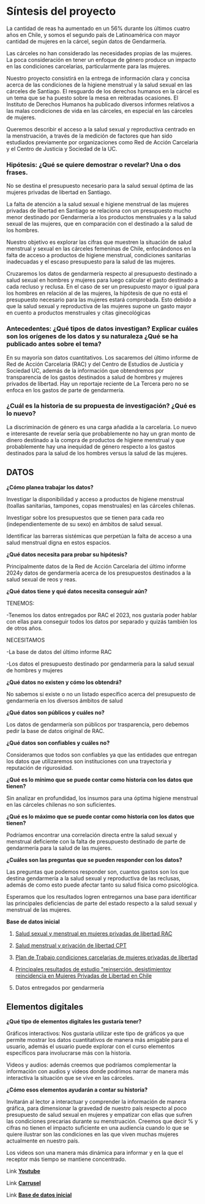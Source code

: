 
# Síntesis del proyecto 

La cantidad de reas ha aumentado en un 56% durante los últimos cuatro años en Chile, y somos el segundo país de Latinoamérica con mayor cantidad de mujeres en la cárcel, según datos de Gendarmería. 

Las cárceles no han considerado las necesidades propias de las mujeres. La poca consideración en tener un enfoque de género produce un impacto en las condiciones carcelarias, particularmente para las mujeres. 

Nuestro proyecto consistirá en la entrega de información clara y concisa acerca de las condiciones de la higiene menstrual y la salud sexual en las cárceles de Santiago. El resguardo de los derechos humanos en la cárcel es un tema que se ha puesto sobre la mesa en reiteradas ocasiones. El Instituto de Derechos Humanos ha publicado diversos informes relativos a las malas condiciones de vida en las cárceles, en especial en las cárceles de mujeres. 

 

Queremos describir el acceso a la salud sexual y reproductiva centrado en la menstruación, a través de la medición de factores que han sido estudiados previamente por organizaciones como Red de Acción Carcelaria y el Centro de Justicia y Sociedad de la UC.  

 

### Hipótesis: ¿Qué se quiere demostrar o revelar? Una o dos frases.

 

No se destina el presupuesto necesario para la salud sexual óptima de las mujeres privadas de libertad en Santiago. 

 

La falta de atención a la salud sexual e higiene menstrual de las mujeres privadas de libertad en Santiago se relaciona con un presupuesto mucho menor destinado por Gendarmería a los productos menstruales y a la salud sexual de las mujeres, que en comparación con el destinado a la salud de los hombres. 

 

Nuestro objetivo es explorar las cifras que muestren la situación de salud menstrual y sexual en las cárceles femeninas de Chile, enfocándonos en la falta de acceso a productos de higiene menstrual, condiciones sanitarias inadecuadas y el escaso presupuesto para la salud de las mujeres.  

 

Cruzaremos los datos de gendarmería respecto al presupuesto destinado a salud sexual en hombres y mujeres para luego calcular el gasto destinado a cada recluso y reclusa. En el caso de ser un presupuesto mayor o igual para los hombres en relación al de las mujeres, la hipótesis de que no está el presupuesto necesario para las mujeres estará comprobada. Esto debido a que la salud sexual y reproductiva de las mujeres supone un gasto mayor en cuento a productos menstruales y citas ginecológicas 

 

### Antecedentes: ¿Qué tipos de datos investigan? Explicar cuáles son los orígenes de los datos y su naturaleza ¿Qué se ha publicado antes sobre el tema?


En su mayoría son datos cuantitativos. Los sacaremos del último informe de Red de Acción Carcelaria (RAC) y del Centro de Estudios de Justicia y Sociedad UC, además de la información que obtendremos por transparencia de los gastos destinados a salud de hombres y mujeres privados de libertad. Hay un reportaje reciente de La Tercera pero no se enfoca en los gastos de parte de gendarmería.  

### ¿Cuál es la historia de su propuesta de investigación? ¿Qué es lo nuevo? 

La discriminación de género es una carga añadida a la carcelaria. Lo nuevo e interesante de revelar sería que probablemente no hay un gran monto de dinero destinado a la compra de productos de higiene menstrual y que probablemente hay una inequidad de género respecto a los gastos destinados para la salud de los hombres versus la salud de las mujeres. 

## DATOS 

**¿Cómo planea trabajar los datos?**

Investigar la disponibilidad y acceso a productos de higiene menstrual (toallas sanitarias, tampones, copas menstruales) en las cárceles chilenas. 

Investigar sobre los presupuestos que se tienen para cada reo (independientemente de su sexo) en ámbitos de salud sexual. 

Identificar las barreras sistémicas que perpetúan la falta de acceso a una salud menstrual digna en estos espacios. 

**¿Qué datos necesita para probar su hipótesis?**

Principalmente datos de la Red de Acción Carcelaria del último informe 2024y datos de gendarmería acerca de los presupuestos destinados a la salud sexual de reos y reas. 

**¿Qué datos tiene y qué datos necesita conseguir aún?**  

TENEMOS: 

-Tenemos los datos entregados por RAC el 2023, nos gustaría poder hablar con ellas para conseguir todos los datos por separado y quizás también los de otros años. 

NECESITAMOS 

-La base de datos del último informe RAC  

-Los datos el presupuesto destinado por gendarmería para la salud sexual de hombres y mujeres 

**¿Qué datos no existen y cómo los obtendrá?** 

No sabemos si existe o no un listado específico acerca del presupuesto de gendarmería en los diversos ámbitos de salud 

**¿Qué datos son públicos y cuáles no?**  

Los datos de gendarmería son públicos por trasparencia, pero debemos pedir la base de datos original de RAC. 

**¿Qué datos son confiables y cuáles no?** 

Consideramos que todos son confiables ya que las entidades que entregan los datos que utilizaremos son instituciones con una trayectoria y reputación de rigurosidad. 

**¿Qué es lo mínimo que se puede contar como historia con los datos que tienen?** 

Sin analizar en profundidad, los insumos para una óptima higiene menstrual en las cárceles chilenas no son suficientes.  

**¿Qué es lo máximo que se puede contar como historia con los datos que tienen?** 

Podríamos encontrar una correlación directa entre la salud sexual y menstrual deficiente con la falta de presupuesto destinado de parte de gendarmería para la salud de las mujeres. 

**¿Cuáles son las preguntas que se pueden responder con los datos?** 

Las preguntas que podemos responder son, cuantos gastos son los que destina gendarmería a la salud sexual y reproductiva de las reclusas, además de como esto puede afectar tanto su salud física como psicológica. 

Esperamos que los resultados logren entregarnos una base para identificar las principales deficiencias de parte del estado respecto a la salud sexual y menstrual de las mujeres. 

**Base de datos inicial**

1. [Salud sexual y menstrual en mujeres privadas de libertad RAC](https://accioncarcelaria.org/wp-content/uploads/2024/06/Saludsexualymenstrual_RedAccionCarcelaria.pdf) 

2. [Salud menstrual y privación de libertad CPT](https://mnpt.cl/wp-content/uploads/2024/08/Salud-menstrual-y-Privacion-de-libertad-2.pdf)

3. [Plan de Trabajo condiciones carcelarias de mujeres privadas de libertad](https://www.minjusticia.gob.cl/media/2023/06/09062023_MejorasCarcelarias_MujeresPrivadasLibertad.pdf)


4. [Principales resultados de estudio "reinserción. desistimientoy reincidencia en Mujeres Privadas de Libertad en Chile](https://justiciaysociedad.uc.cl/wp-content/uploads/2021/12/3.-Principales-resultados-de-estudio-de-Reinsercio%CC%81n-Desistimiento.pdf)

5. Datos entregados por gendarmería

## Elementos digitales 

**¿Qué tipo de elementos digitales les gustaría tener?** 

Gráficos interactivos: Nos gustaría utilizar este tipo de gráficos ya que permite mostrar los datos cuantitativos de manera más amigable para el usuario, además el usuario puede explorar con el curso elementos específicos para involucrarse más con la historia. 

Videos y audios: además creemos que podríamos complementar la información con audios y videos donde podrimos narrar de manera más interactiva la situación que se vive en las cárceles.  

**¿Cómo esos elementos ayudarán a contar su historia?** 

Invitarán al lector a interactuar y comprender la información de manera gráfica, para dimensionar la gravedad de nuestro país respecto al poco presupuesto de salud sexual en mujeres y empatizar con ellas que sufren las condiciones precarias durante su menstruación. Creemos que decir % y cifras no tienen el impacto suficiente en una audiencia cuando lo que se quiere ilustrar son las condiciones en las que viven muchas mujeres actualmente en nuestro país.  

Los videos son una manera más dinámica para informar y en la que el receptor más tiempo se mantiene concentrado.  



 Link **[Youtube](https://www.youtube.com/watch?v=G5sijPKpXD8)**

 Link **[Carrusel](https://www.canva.com/design/DAGP19XqbtE/jeboLa4ff3akDcHiuNFJjA/edit?utm_content=DAGP19XqbtE&utm_campaign=designshare&utm_medium=link2&utm_source=sharebutton)**

 Link **[Base de datos inicial](https://uccl0-my.sharepoint.com/:x:/g/personal/dominga_krotik_uc_cl/EcbWr5PEgFBLlN2JDZzfNNQBvVglCgfPmXsxRV4CH27BBQ?e=oUT7hM)**
